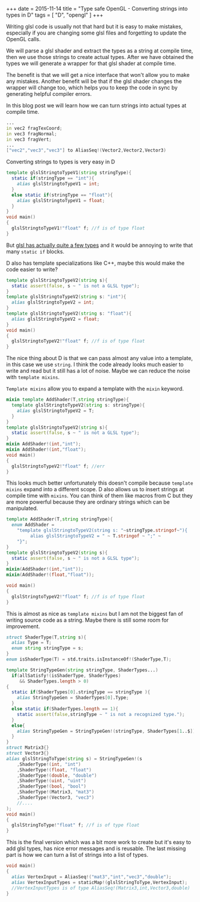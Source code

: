 +++
date        = 2015-11-14
title       =  "Type safe OpenGL - Converting strings into types in D"
tags        = [ "D", "opengl" ]
+++

Writing glsl code is usually not that hard but it is easy to make mistakes, especially if you are changing some glsl files and forgetting to update the OpenGL calls.


We will parse a glsl shader and extract the types as a string at compile time, then we use those strings to create actual types. After we have obtained the types we will generate a wrapper for that glsl shader at compile time.

The benefit is that we will get a nice interface that won't allow you to make any mistakes. Another benefit will be that if the glsl shader changes the wrapper will change too, which helps you to keep the code in sync by generating helpful compiler errors.

In this blog post we will learn how we can turn strings into actual types at compile time.
```d
...
in vec2 fragTexCoord;
in vec3 fragNormal;
in vec3 fragVert;
...
["vec2","vec3","vec3"] to AliasSeq!(Vector2,Vector2,Vector3)
```

Converting strings to types is very easy in D
```d
template glslStringtoTypeV1(string stringType){
  static if(stringType == "int"){
    alias glslStringtoTypeV1 = int;
  }
  else static if(stringType == "float"){
    alias glslStringtoTypeV1 = float;
  }
}
void main()
{
  glslStringtoTypeV1!"float" f; //f is of type float
}
```

But [glsl has actually quite a few types](https://www.opengl.org/registry/doc/GLSLangSpec.4.40.pdf) and it would be annoying to  write that many `static if` blocks.

D also has template specializations like C++, maybe this would make the code easier to write?

```d
template glslStringtoTypeV2(string s){
  static assert(false, s ~ " is not a GLSL type");
}
template glslStringtoTypeV2(string s: "int"){
  alias glslStringtoTypeV2 = int;
}
template glslStringtoTypeV2(string s: "float"){
  alias glslStringtoTypeV2 = float;
}
void main()
{
  glslStringtoTypeV2!"float" f; //f is of type float
}
```
The nice thing about D is that we can pass almost any value into a template, in this case we use `string`. I think the code already looks much easier to write and read but it still has a lot of noise. Maybe we can reduce the noise with `template mixins`.

`Template mixins` allow you to expand a template with the `mixin` keyword.

```d
mixin template AddShader(T,string stringType){
  template glslStringtoTypeV2(string s: stringType){
    alias glslStringtoTypeV2 = T;
  }
}
template glslStringtoTypeV2(string s){
  static assert(false, s ~ " is not a GLSL type");
}
mixin AddShader!(int,"int");
mixin AddShader!(int,"float");
void main()
{
  glslStringtoTypeV2!"float" f; //err
}
```

This looks much better unfortunately this doesn't compile because `template mixins` expand into a different scope. D also allows us to insert strings at compile time with `mixins`. You can think of them like macros from C but they are more powerful because they are ordinary strings which can be manipulated.

```d
template AddShader(T,string stringType){
  enum AddShader = 
    "template glslStringtoTypeV2(string s: "~stringType.stringof~"){
         alias glslStringtoTypeV2 = " ~ T.stringof ~ ";" ~
    "}";
}
template glslStringtoTypeV2(string s){
  static assert(false, s ~ " is not a GLSL type");
}
mixin(AddShader!(int,"int"));
mixin(AddShader!(float,"float"));

void main()
{
  glslStringtoTypeV2!"float" f; //f is of type float
}
```
This is almost as nice as `template mixins` but I am not the biggest fan of writing source code as a string. Maybe there is still some room for improvement.

```d
struct ShaderType(T,string s){
  alias Type = T;
  enum string stringType = s;
}
enum isShaderType(T) = std.traits.isInstanceOf!(ShaderType,T);

template StringTypeGen(string stringType, ShaderTypes...)
  if(allSatisfy!(isShaderType, ShaderTypes)
     && ShaderTypes.length > 0)
{
  static if(ShaderTypes[0].stringType == stringType ){
    alias StringTypeGen = ShaderTypes[0].Type;
  }
  else static if(ShaderTypes.length == 1){
    static assert(false,stringType ~ " is not a recognized type.");
  }
  else{
    alias StringTypeGen = StringTypeGen!(stringType, ShaderTypes[1..$]);
  }
}
struct Matrix3{}
struct Vector3{}
alias glslStringToType(string s) = StringTypeGen!(s
    ,ShaderType!(int, "int")
    ,ShaderType!(float, "float")
    ,ShaderType!(double, "double")
    ,ShaderType!(uint, "uint")
    ,ShaderType!(bool, "bool")
    ,ShaderType!(Matrix3, "mat3")
    ,ShaderType!(Vector3, "vec3")
    //....
);
void main()
{
  glslStringToType!"float" f; //f is of type float
}
```

This is the final version which was a bit more work to create but it's easy to add glsl types, has nice error messages and is reusable. The last missing part is how we can turn a list of strings into a list of types.

```d
void main()
{
  alias VertexInput = AliasSeq!("mat3","int","vec3","double");
  alias VertexInputTypes = staticMap!(glslStringToType,VertexInput);
  //VertexInputTypes is of type AliasSeq!(Matrix3,int,Vector3,double)
}
```

